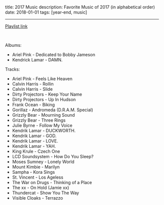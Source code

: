 title: 2017 Music
description: Favorite Music of 2017 (in alphabetical order)
date: 2018-01-01
tags: [year-end, music]

---

[Playlist link](https://open.spotify.com/playlist/0ZmqKlZhnAlaN4ZVnvTbjg?si=ClIhFMplRbie3hKKd6_4PQ)

<br>

Albums:

- Ariel Pink - Dedicated to Bobby Jameson
- Kendrick Lamar - DAMN.

Tracks:

- Ariel Pink - Feels Like Heaven
- Calvin Harris - Rollin
- Calvin Harris - Slide
- Dirty Projectors - Keep Your Name
- Dirty Projectors - Up In Hudson
- Frank Ocean - Biking
- Gorillaz - Andromeda (D.R.A.M. Special)
- Grizzly Bear - Mourning Sound
- Grizzly Bear - Three Rings
- Julie Byrne - Follow My Voice
- Kendrik Lamar - DUCKWORTH.
- Kendrik Lamar - GOD.
- Kendrik Lamar - LOVE.
- Kendrik Lamar - YAH.
- King Krule - Czech One
- LCD Soundsystem - How Do You Sleep?
- Moses Sumney - Lonely World
- Mount Kimbie - Marilyn
- Sampha - Kora Sings
- St. Vincent - Los Ageless
- The War on Drugs - Thinking of a Place
- The xx - On Hold (Jamie xx)
- Thundercat - Show You The Way
- Visible Cloaks - Terrazzo
